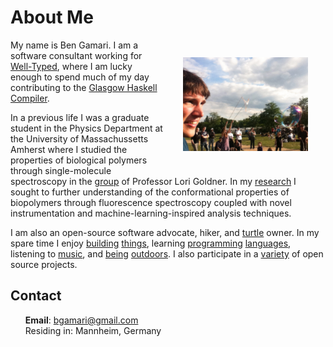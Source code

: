 # About Me

<div style="float: right; padding: 2em;">
  <img alt="A picture of Ben" src="/media/ben-in-berlin.jpeg" style="width: 200px;"/>
</div>

My name is Ben Gamari. I am a software consultant working for
[Well-Typed](http://www.well-typed.com/), where I am lucky enough to spend much
of my day contributing to the
[Glasgow Haskell Compiler](https://ghc.haskell.org/).

In a previous life I was a graduate student in the Physics
Department at the University of Massachussetts Amherst where
I studied the properties of biological polymers through
single-molecule spectroscopy in
the [group](http://goldnerlab.physics.umass.edu/wiki/)
of Professor Lori Goldner. In my [research](/research.html) I sought to further
understanding of the conformational properties of biopolymers through
fluorescence spectroscopy coupled with novel instrumentation and
machine-learning-inspired analysis techniques.

I am also an open-source software advocate, hiker, and
[turtle](/media/t-eating-bone.jpeg) owner. In my spare time I enjoy
[building](http://www.publiclab.org/wiki/riffle)
[things](http://www.reprap.org/),
learning [programming](http://www.haskell.org/)
[languages](http://www.rust-lang.org/), listening to
[music](http://www.gatheringofthevibes.com/), and
[being](http://en.wikipedia.org/wiki/Metacomet-Monadnock_Trail)
[outdoors](http://en.wikipedia.org/wiki/Mount_Washington_\(New_Hampshire\)). I
also participate in a [variety](http://www.github.com/bgamari) of open
source projects.

## Contact

<ul>
  <li style="list-style-type: none;"><b>Email</b>: <a href="mailto:bgamari@gmail.com">bgamari@gmail.com</a></li>
  <li style="list-style-type: none;">Residing in: Mannheim, Germany</li>
</ul>

